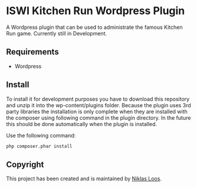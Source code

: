 # ISWI Kitchen Run Wordpress Plugin
A Wordpress plugin that can be used to administrate the famous Kitchen Run game. Currently still in Development.

## Requirements
- Wordpress

## Install
To install it for development purposes you have to download this repository and unzip it into the wp-content/plugins folder. 
Because the plugin uses 3rd party libraries the installation is only complete when they are installed with the composer using following command in the plugin directory.
In the future this should be done automatically when the plugin is installed.

Use the following command:
```bash
php composer.phar install
```

## Copyright
This project has been created and is maintained by [Niklas Loos](https://github.com/XRayLP).